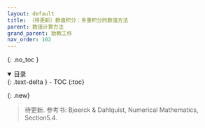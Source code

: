 ```yaml
---
layout: default
title: （待更新）数值积分：多重积分的数值方法
parent: 数值计算方法
grand_parent: 助教工作
nav_order: 102
---
```


{: .no_toc }

<details open markdown="block">
  <summary>
    目录
  </summary>
  {: .text-delta }
- TOC
{:toc}
</details>


{: .new}
> 待更新. 参考书: Bjoerck & Dahlquist, Numerical Mathematics, Section5.4.

